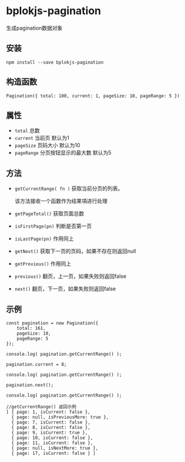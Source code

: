 # bplokjs-pagination
生成pagination数据对象

## 安装

`npm install --save bplokjs-pagination`

## 构造函数

`Pagination({
    total: 100,
    current: 1,
    pageSize: 10,
    pageRange: 5
})`

## 属性

- `total` 总数
- `current` 当前页 默认为1
- `pageSize` 页码大小 默认为10
- `pageRange` 分页按钮显示的最大数 默认为5

## 方法

- `getCurrentRange( fn )` 获取当前分页的列表。

    该方法接收一个函数作为结果項进行处理

- `getPageTotal()` 获取页面总数
- `isFirstPage(pn)`  判断是否第一页
- `isLastPage(pn)` 作用同上
- `getNext()` 获取下一页的页码，如果不存在则返回null
- `getPrevious()` 作用同上
- `previous()` 翻页，上一页，如果失败则返回false
- `next()` 翻页，下一页，如果失败则返回false

## 示例

```
const pagination = new Pagination({
    total: 161,
    pageSize: 10,
    pageRange: 5
});

console.log( pagination.getCurrentRange() );

pagination.current = 8;

console.log( pagination.getCurrentRange() );

pagination.next();

console.log( pagination.getCurrentRange() );

```

```
//getCurrentRange() 返回示例
[ { page: 1, isCurrent: false },
  { page: null, isPreviousMore: true },
  { page: 7, isCurrent: false },
  { page: 8, isCurrent: false },
  { page: 9, isCurrent: true },
  { page: 10, isCurrent: false },
  { page: 11, isCurrent: false },
  { page: null, isNextMore: true },
  { page: 17, isCurrent: false } ]
```